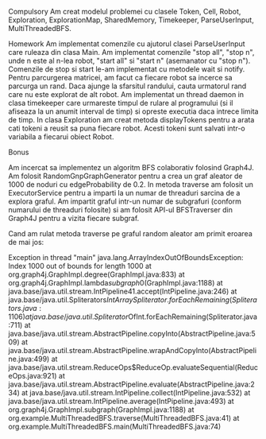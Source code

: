 Compulsory
Am creat modelul problemei cu clasele Token, Cell, Robot, Exploration, ExplorationMap, SharedMemory, Timekeeper, ParseUserInput, MultiThreadedBFS.

Homework 
Am implementat comenzile cu ajutorul clasei ParseUserInput care ruleaza din clasa Main. Am implementat comenzile "stop all", "stop n", unde n este al n-lea robot, "start all" si "start n" (asemanator cu "stop n"). Comenzile de stop si start le-am implementat cu metodele wait si notify. Pentru parcurgerea matricei, am facut ca fiecare robot sa incerce sa parcurga un rand. Daca ajunge la sfarsitul randului, cauta urmatorul rand care nu este explorat de alt robot. 
Am implementat un thread daemon in clasa timekeeper care urmareste timpul de rulare al programului (si il afiseaza la un anumit interval de timp) si opreste executia daca intrece limita de timp. 
In clasa Exploration am creat metoda displayTokens pentru a arata cati tokeni a reusit sa puna fiecare robot. Acesti tokeni sunt salvati intr-o variabila a fiecarui obiect Robot.

Bonus

Am incercat sa implementez un algoritm BFS colaborativ folosind Graph4J. Am folosit RandomGnpGraphGenerator pentru a crea un graf aleator de 1000 de noduri cu edgeProbability de 0.2. In metoda traverse am folosit un ExecutorService pentru a imparti la un numar de threaduri sarcina de a explora graful. Am impartit graful intr-un numar de subgrafuri (conform numarului de threaduri folosite) si am folosit API-ul BFSTraverser din Graph4J pentru a vizita fiecare subgraf. 

Cand am rulat metoda traverse pe graful random aleator am primit eroarea de mai jos:

Exception in thread "main" java.lang.ArrayIndexOutOfBoundsException: Index 1000 out of bounds for length 1000
	at org.graph4j.GraphImpl.degree(GraphImpl.java:833)
	at org.graph4j.GraphImpl.lambda$subgraph$0(GraphImpl.java:1188)
	at java.base/java.util.stream.IntPipeline$4$1.accept(IntPipeline.java:246)
	at java.base/java.util.Spliterators$IntArraySpliterator.forEachRemaining(Spliterators.java:1106)
	at java.base/java.util.Spliterator$OfInt.forEachRemaining(Spliterator.java:711)
	at java.base/java.util.stream.AbstractPipeline.copyInto(AbstractPipeline.java:509)
	at java.base/java.util.stream.AbstractPipeline.wrapAndCopyInto(AbstractPipeline.java:499)
	at java.base/java.util.stream.ReduceOps$ReduceOp.evaluateSequential(ReduceOps.java:921)
	at java.base/java.util.stream.AbstractPipeline.evaluate(AbstractPipeline.java:234)
	at java.base/java.util.stream.IntPipeline.collect(IntPipeline.java:532)
	at java.base/java.util.stream.IntPipeline.average(IntPipeline.java:493)
	at org.graph4j.GraphImpl.subgraph(GraphImpl.java:1188)
	at org.example.MultiThreadedBFS.traverse(MultiThreadedBFS.java:41)
	at org.example.MultiThreadedBFS.main(MultiThreadedBFS.java:74)

